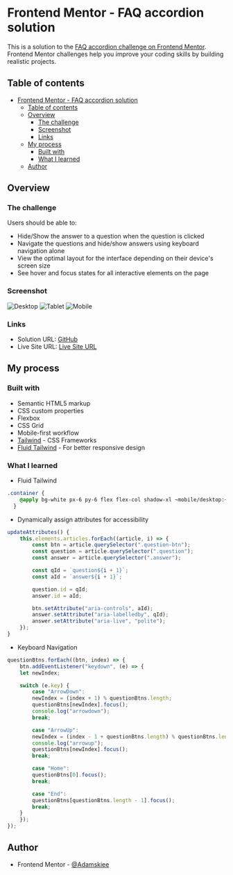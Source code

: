 # Frontend Mentor - FAQ accordion solution

This is a solution to the [FAQ accordion challenge on Frontend Mentor](https://www.frontendmentor.io/challenges/faq-accordion-wyfFdeBwBz). Frontend Mentor challenges help you improve your coding skills by building realistic projects.

## Table of contents

- [Frontend Mentor - FAQ accordion solution](#frontend-mentor---faq-accordion-solution)
  - [Table of contents](#table-of-contents)
  - [Overview](#overview)
    - [The challenge](#the-challenge)
    - [Screenshot](#screenshot)
    - [Links](#links)
  - [My process](#my-process)
    - [Built with](#built-with)
    - [What I learned](#what-i-learned)
  - [Author](#author)

## Overview

### The challenge

Users should be able to:

- Hide/Show the answer to a question when the question is clicked
- Navigate the questions and hide/show answers using keyboard navigation alone
- View the optimal layout for the interface depending on their device's screen size
- See hover and focus states for all interactive elements on the page

### Screenshot

![Desktop](./screenshots/desktop.jpeg)
![Tablet](./screenshots/tablet.jpeg)
![Mobile](./screenshots/mobile.jpeg)

### Links

- Solution URL: [GitHub](https://github.com/Adamskiee/accessible-faq-accordion)
- Live Site URL: [Live Site URL](https://adamskiee.github.io/accessible-faq-accordion)

## My process

### Built with

- Semantic HTML5 markup
- CSS custom properties
- Flexbox
- CSS Grid
- Mobile-first workflow
- [Tailwind](https://tailwindcss.com/) - CSS Frameworks
- [Fluid Tailwind](https://fluid.tw/) - For better responsive design

### What I learned

- Fluid Tailwind

```css
.container {
    @apply bg-white px-6 py-6 flex flex-col shadow-xl ~mobile/desktop:~rounded-md/2xl ~mobile/desktop:~max-w-xs/xl;
  }
```

- Dynamically assign attributes for accessibility

```js
updateAttributes() {
    this.elements.articles.forEach((article, i) => {
        const btn = article.querySelector(".question-btn");
        const question = article.querySelector(".question");
        const answer = article.querySelector(".answer");

        const qId = `question${i + 1}`;
        const aId = `answer${i + 1}`;

        question.id = qId;
        answer.id = aId;

        btn.setAttribute("aria-controls", aId);
        answer.setAttribute("aria-labelledby", qId);
        answer.setAttribute("aria-live", "polite");
    });
}
```

- Keyboard Navigation

```js
questionBtns.forEach((btn, index) => {
    btn.addEventListener("keydown", (e) => {
    let newIndex;

    switch (e.key) {
        case "ArrowDown":
        newIndex = (index + 1) % questionBtns.length;
        questionBtns[newIndex].focus();
        console.log("arrowdown");
        break;

        case "ArrowUp":
        newIndex = (index - 1 + questionBtns.length) % questionBtns.length;
        console.log("arrowup");
        questionBtns[newIndex].focus();
        break;

        case "Home":
        questionBtns[0].focus();
        break;

        case "End":
        questionBtns[questionBtns.length - 1].focus();
        break;
    }
    });
});
```

## Author

- Frontend Mentor - [@Adamskiee](https://www.frontendmentor.io/profile/Adamskiee)
